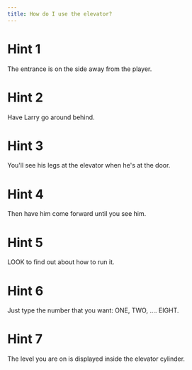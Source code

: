 ```yaml
---
title: How do I use the elevator?
---
```

# Hint 1
The entrance is on the side away from the player.

# Hint 2
Have Larry go around behind.

# Hint 3
You'll see his legs at the elevator when he's at the door.

# Hint 4
Then have him come forward until you see him.

# Hint 5
LOOK to find out about how to run it.

# Hint 6
Just type the number that you want: ONE, TWO, .... EIGHT.

# Hint 7
The level you are on is displayed inside the elevator cylinder.


